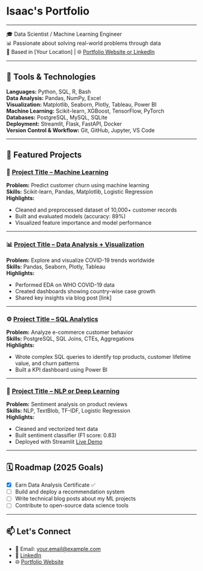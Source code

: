 # Isaac's Portfolio
---
🎓 Data Scientist / Machine Learning Engineer  
📊 Passionate about solving real-world problems through data  
📍 Based in [Your Location] | 🌐 [Portfolio Website or LinkedIn](#)

---

## 🔧 Tools & Technologies

**Languages:** Python, SQL, R, Bash  
**Data Analysis:** Pandas, NumPy, Excel  
**Visualization:** Matplotlib, Seaborn, Plotly, Tableau, Power BI  
**Machine Learning:** Scikit-learn, XGBoost, TensorFlow, PyTorch  
**Databases:** PostgreSQL, MySQL, SQLite  
**Deployment:** Streamlit, Flask, FastAPI, Docker  
**Version Control & Workflow:** Git, GitHub, Jupyter, VS Code

---

## 📁 Featured Projects

### 🧠 [Project Title – Machine Learning](https://github.com/yourusername/project-repo)
**Problem:** Predict customer churn using machine learning  
**Skills:** Scikit-learn, Pandas, Matplotlib, Logistic Regression  
**Highlights:**
- Cleaned and preprocessed dataset of 10,000+ customer records
- Built and evaluated models (accuracy: 89%)
- Visualized feature importance and model performance

---

### 📊 [Project Title – Data Analysis + Visualization](https://github.com/yourusername/project-repo)
**Problem:** Explore and visualize COVID-19 trends worldwide  
**Skills:** Pandas, Seaborn, Plotly, Tableau  
**Highlights:**
- Performed EDA on WHO COVID-19 data
- Created dashboards showing country-wise case growth
- Shared key insights via blog post [link]

---

### ⚙️ [Project Title – SQL Analytics](https://github.com/yourusername/project-repo)
**Problem:** Analyze e-commerce customer behavior  
**Skills:** PostgreSQL, SQL Joins, CTEs, Aggregations  
**Highlights:**
- Wrote complex SQL queries to identify top products, customer lifetime value, and churn patterns
- Built a KPI dashboard using Power BI

---

### 🤖 [Project Title – NLP or Deep Learning](https://github.com/yourusername/project-repo)
**Problem:** Sentiment analysis on product reviews  
**Skills:** NLP, TextBlob, TF-IDF, Logistic Regression  
**Highlights:**
- Cleaned and vectorized text data
- Built sentiment classifier (F1 score: 0.83)
- Deployed with Streamlit [Live Demo](https://your-demo-link.com)

---

## 🗓 Roadmap (2025 Goals)
- [x] Earn Data Analysis Certificate ✅
- [ ] Build and deploy a recommendation system
- [ ] Write technical blog posts about my ML projects
- [ ] Contribute to open-source data science tools

---

## 📫 Let's Connect

- 📧 Email: [your.email@example.com](mailto:your.email@example.com)
- 💼 [LinkedIn](https://linkedin.com/in/yourprofile)
- 🌐 [Portfolio Website](https://your-website.com)
